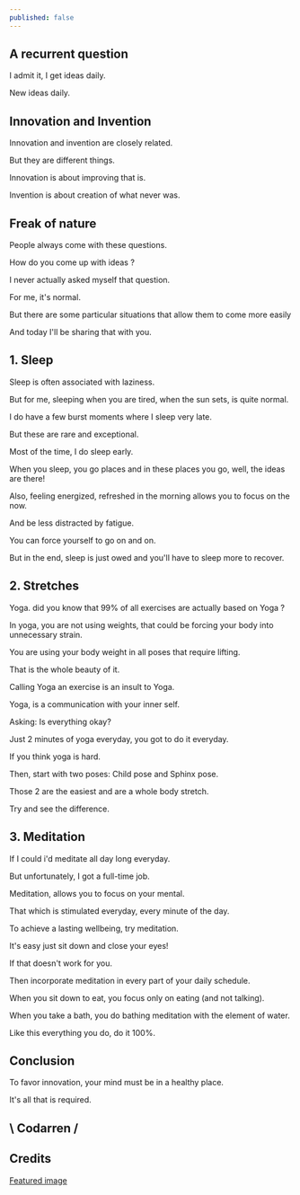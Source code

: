 ```yaml
---
published: false
---
```

## A recurrent question
I admit it, I get ideas daily.

New ideas daily.

## Innovation and Invention
Innovation and invention are closely related.

But they are different things.

Innovation is about improving that is.

Invention is about creation of what never was.


## Freak of nature
People always come with these questions.

How do you come up with ideas ?

I never actually asked myself that question.

For me, it's normal.

But there are some particular situations that allow them to come more easily

And today I'll be sharing that with you.

## 1. Sleep
Sleep is often associated with laziness.

But for me, sleeping when you are tired, when the sun sets, is quite normal.

I do have a few burst moments where I sleep very late.

But these are rare and exceptional.

Most of the time, I do sleep early.

When you sleep, you go places and in these places you go, well, the ideas are there!

Also, feeling energized, refreshed in the morning allows you to focus on the now.

And be less distracted by fatigue.

You can force yourself to go on and on.

But in the end, sleep is just owed and you'll have to sleep more to recover.


## 2. Stretches
Yoga. did you know that 99% of all exercises are actually based on Yoga ?

In yoga, you are not using weights, that could be forcing your body into unnecessary strain.

You are using your body weight in all poses that require lifting.

That is the whole beauty of it.

Calling Yoga an exercise is an insult to Yoga.

Yoga, is a communication with your inner self.

Asking: Is everything okay?

Just 2 minutes of yoga everyday, you got to do it everyday.

If you think yoga is hard.

Then, start with two poses: Child pose and Sphinx pose.

Those 2 are the easiest and are a whole body stretch.

Try and see the difference.


## 3. Meditation
If I could i'd meditate all day long everyday.

But unfortunately, I got a full-time job.

Meditation, allows you to focus on your mental.

That which is stimulated everyday, every minute of the day.

To achieve a lasting wellbeing, try meditation.

It's easy just sit down and close your eyes!


If that doesn't work for you.

Then incorporate meditation in every part of your daily schedule.

When you sit down to eat, you focus only on eating (and not talking).

When you take a bath, you do bathing meditation with the element of water.

Like this everything you do, do it 100%.

## Conclusion
To favor innovation, your mind must be in a healthy place.

It's all that is required.

## \ Codarren /

## Credits
[Featured image](https://content.thriveglobal.com/wp-content/uploads/2020/11/Meditation-1.jpg?w=350)